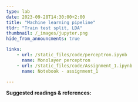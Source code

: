 ```yaml
---
type: lab
date: 2023-09-28T14:30:00+2:00
title: "Machine learning pipeline"
tldr: "Train test split, LDA"
thumbnail: /_images/jupyter.png
hide_from_announcments: true

links: 
    - url: /static_files/code/perceptron.ipynb
      name: Monolayer perceptron
    - url: /static_files/code/Assignment_1.ipynb
      name: Notebook - assignment_1

---
```

**Suggested readings & references:**

